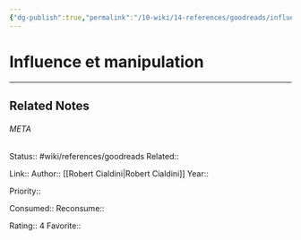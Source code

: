 ```yaml
---
{"dg-publish":true,"permalink":"/10-wiki/14-references/goodreads/influence-et-manipulation/"}
---
```


# Influence et manipulation
---

## Related Notes




###### META
Status:: #wiki/references/goodreads
Related:: 

Link:: 
Author:: [[Robert Cialdini\|Robert Cialdini]]
Year:: 

Priority:: 

Consumed:: 
Reconsume:: 

Rating:: 4
Favorite:: 
